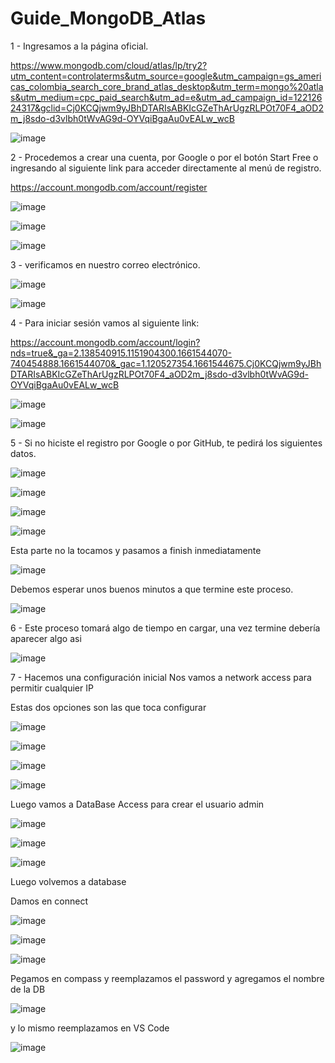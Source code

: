 # Guide_MongoDB_Atlas

1 - Ingresamos a la página oficial.

https://www.mongodb.com/cloud/atlas/lp/try2?utm_content=controlaterms&utm_source=google&utm_campaign=gs_americas_colombia_search_core_brand_atlas_desktop&utm_term=mongo%20atlas&utm_medium=cpc_paid_search&utm_ad=e&utm_ad_campaign_id=12212624317&gclid=Cj0KCQjwm9yJBhDTARIsABKIcGZeThArUgzRLPOt70F4_aOD2m_j8sdo-d3vlbh0tWvAG9d-OYVqiBgaAu0vEALw_wcB

![image](https://user-images.githubusercontent.com/54609399/186982476-e7b80bd6-05a6-405a-b17a-a40ff7d642a8.png)

2 - Procedemos a crear una cuenta, por Google o por el botón Start Free o ingresando al siguiente link para acceder directamente al menú de registro.

https://account.mongodb.com/account/register

![image](https://user-images.githubusercontent.com/54609399/186983153-86c7c24b-0b72-4f1f-9e11-b626273270b3.png)

![image](https://user-images.githubusercontent.com/54609399/186983174-0227439c-3455-4c50-9698-d57d45ec3185.png)

![image](https://user-images.githubusercontent.com/54609399/186983254-8f91974a-be44-44ac-a16c-328eb37c914d.png)

3 - verificamos en nuestro correo electrónico.

![image](https://user-images.githubusercontent.com/54609399/186983369-5ecd063f-192c-40d9-85ff-5e7db88bd6c7.png)

![image](https://user-images.githubusercontent.com/54609399/186983386-2487be3b-dcce-437d-bdd2-829fe65be59c.png)

4 - Para iniciar sesión vamos al siguiente link:

https://account.mongodb.com/account/login?nds=true&_ga=2.138540915.1151904300.1661544070-740454888.1661544070&_gac=1.120527354.1661544675.Cj0KCQjwm9yJBhDTARIsABKIcGZeThArUgzRLPOt70F4_aOD2m_j8sdo-d3vlbh0tWvAG9d-OYVqiBgaAu0vEALw_wcB

![image](https://user-images.githubusercontent.com/54609399/186983757-ec1a8735-4180-4d3b-8d22-86f488893da7.png)

![image](https://user-images.githubusercontent.com/54609399/186983820-9f49aa9f-7953-4928-b53f-cde97d6f7963.png)

5 - Si no hiciste el registro por Google o por GitHub, te pedirá los siguientes datos.

![image](https://user-images.githubusercontent.com/54609399/186984011-6c26c9a1-7f7d-47c5-b06c-eef1a443497e.png)

![image](https://user-images.githubusercontent.com/54609399/186984032-747a357a-20d3-44dd-9e99-d28f064e62c1.png)

![image](https://user-images.githubusercontent.com/54609399/186984070-fd77fb44-6af8-45e6-8755-0af558c41bf4.png)

![image](https://user-images.githubusercontent.com/54609399/186985777-eb9d0752-c501-4c63-a681-e8d0b7eb98af.png)

Esta parte no la tocamos y pasamos a finish inmediatamente

![image](https://user-images.githubusercontent.com/54609399/186985974-a396cd9c-d139-4d12-9562-a727447faa02.png)


Debemos esperar unos buenos minutos a que termine este proceso.

![image](https://user-images.githubusercontent.com/54609399/186984088-b9c266de-6749-4d66-92e8-5d2153b576fb.png)

6 - Este proceso tomará algo de tiempo en cargar, una vez termine debería aparecer algo asi

![image](https://user-images.githubusercontent.com/54609399/186984186-00e93570-ed9e-4d79-b053-a4ef6c67f733.png)

7 - Hacemos una configuración inicial Nos vamos a network access para permitir cualquier IP

Estas dos opciones son las que toca configurar 


![image](https://user-images.githubusercontent.com/54609399/186987829-48578c8e-0be5-47da-a77f-299494c6d7ed.png)

![image](https://user-images.githubusercontent.com/54609399/186987869-e0f522d9-ef68-4aec-a204-f20311e63f78.png)


![image](https://user-images.githubusercontent.com/54609399/186987889-25dbfeff-b6db-4b87-a2ec-b402dd96bb18.png)


![image](https://user-images.githubusercontent.com/54609399/186987956-3619500b-6c24-498a-9851-f51cdc7597ea.png)

Luego vamos a DataBase Access para crear el usuario admin

![image](https://user-images.githubusercontent.com/54609399/186988027-182d0c32-a137-40ed-8ee7-c0e3930f3cf9.png)

![image](https://user-images.githubusercontent.com/54609399/186988041-539d8d58-173f-4fb9-a48c-1971c0210cc2.png)

![image](https://user-images.githubusercontent.com/54609399/186988382-65f9dbae-e417-486a-bd77-085b8194631b.png)


Luego volvemos a database

Damos en connect

![image](https://user-images.githubusercontent.com/54609399/186989521-ca8af1bd-49db-4d9f-9541-4efa0909ba72.png)

![image](https://user-images.githubusercontent.com/54609399/186990002-33091937-67ce-47b1-b2a2-5098cd1306e6.png)

![image](https://user-images.githubusercontent.com/54609399/186990080-d6e01de4-d2fe-4439-88b8-b80970dda79a.png)

Pegamos en compass y reemplazamos el password y agregamos el nombre de la DB

![image](https://user-images.githubusercontent.com/54609399/186990290-fac4bb24-a7a5-4235-86b3-e8c46838b705.png)

y lo mismo reemplazamos en VS Code

![image](https://user-images.githubusercontent.com/54609399/186990487-c14caa93-c0c9-422e-8ff6-6c60608d8479.png)



